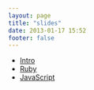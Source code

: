 ```yaml
---
layout: page
title: "slides"
date: 2013-01-17 15:52
footer: false
---
```


* [Intro](/slides/intro.html)
* [Ruby](/slides/ruby.html)
* [JavaScript](/slides/javascript.html)